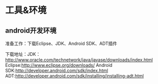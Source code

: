 # 工具&环境
<!-- @author DHJT 2018-12-20 -->

## android开发环境
准备工作：下载Eclipse、JDK、Android SDK、ADT插件

下载地址：JDK：http://www.oracle.com/technetwork/java/javase/downloads/index.html
Eclipse:http://www.eclipse.org/downloads/
Android SDK:http://developer.android.com/sdk/index.html
ADT:http://developer.android.com/sdk/installing/installing-adt.html

[1]: https://www.cnblogs.com/xdp-gacl/p/4322165.html 'Android开发学习总结(一)——搭建最新版本的Android开发环境'